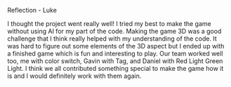 
Reflection - Luke

I thought the project went really well! I tried my best to make the game without using AI for my part of the code. Making the game 3D was a good challenge that I think really
helped with my understanding of the code. It was hard to figure out some elements of the 3D aspect but I ended up with a finished game which is fun and interesting to play.
Our team worked well too, me with color switch, Gavin with Tag, and Daniel with Red Light Green Light. I think we all contributed something special to make the game how it
is and I would definitely work with them again.
